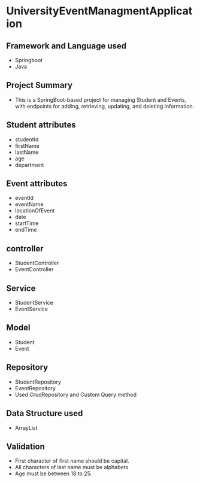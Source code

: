 # UniversityEventManagmentApplication

## Framework and Language used
* Springboot
* Java

## Project Summary
* This is a SpringBoot-based project for managing Student and Events, with endpoints for adding, retrieving, updating, and deleting information.

## Student attributes
* studentId
* firstName
* lastName
* age
* department

## Event attributes
* eventId
* eventName
* locationOfEvent
* date
* startTime
* endTime

## controller
* StudentController
* EventController

## Service
* StudentService
* EventService

## Model
* Student
* Event

## Repository
* StudentRepository
* EventRepository
* Used CrudRepository and Custom Query method

## Data Structure used
* ArrayList

## Validation
* First character of first name should be capital.
* All characters of last name must be alphabets
* Age must be between 18 to 25.
